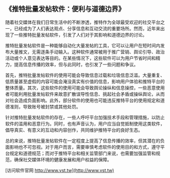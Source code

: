 ## **《推特批量发帖软件：便利与道德边界》**

随着社交媒体在我们日常生活中的不断渗透，推特作为全球最受欢迎的社交平台之一，已经成为了人们表达观点、分享信息和互动交流的重要场所。然而，近年来出现了一些推特批量发帖软件，引发了人们对于其影响和道德边界的讨论。

推特批量发帖软件是一种能够自动化大量发帖的工具，它可以让用户在短时间内发布大量推文，无需逐条手动输入。这种软件通常被用于推广营销、舆论引导、政治活动或个人意见表达等目的。在某些情况下，这些软件可以为用户节省时间和精力，提高信息传播的效率，但与此同时，也引发了一些问题和争议。

首先，推特批量发帖软件的使用可能会导致信息过载和垃圾信息泛滥。大量重复、低质量甚至虚假的内容可能会淹没真实有价值的信息，影响用户体验和推特平台的整体质量。其次，这些软件的使用可能会导致舆论操纵和信息操控，一些恶意使用者可能利用批量发帖软件来故意扩散误导性信息、挑起社会矛盾或操纵舆论，从而对社会造成负面影响。此外，部分软件的使用也可能违反推特平台的使用规定和道德准则，导致账号被封禁或其他处罚。

针对推特批量发帖软件的存在，一些人呼吁平台加强技术手段和管理措施，以防止软件的滥用和恶意行为。同时，也有声音认为，用户应当自觉抵制使用这类软件，倡导真实、有意义的互动和内容创作，共同维护推特平台的良好生态。

总的来说，推特批量发帖软件在一定程度上提高了信息传播的效率，但其潜在的负面影响也不可忽视。对于用户而言，需要审慎考虑软件的使用目的和方式，遵守平台规定和道德规范；而对于推特平台和相关监管部门来说，也需要加强监管和规范，确保社交媒体环境的健康发展和用户权益的保障。


[访问软件官网 http://www.vst.tw](http://www.vst.tw)
